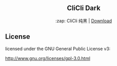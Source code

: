 <h2 align='center'> CliCli Dark </h2>

<p align='center'> :zap: CliCli 纯黑 | <a href='https://github.com/cliclitv/clicli-dark/releases'>Download</a></p>

## License

licensed under the GNU General Public License v3:

http://www.gnu.org/licenses/gpl-3.0.html
